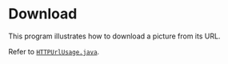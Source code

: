 # Download

This program illustrates how to download a picture from its URL.

Refer to [`HTTPUrlUsage.java`](HTTPUrlUsage.java).
